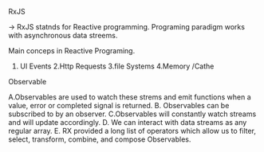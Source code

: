 RxJS

-> RxJS statnds for Reactive programming.
Programing paradigm works with asynchronous data streems.

Main conceps in Reactive Programing.
1. UI Events
2.Http Requests
3.file Systems
4.Memory /Cathe

Observable

A.Observables are used to watch these strems and emit functions when a value, error or completed signal is returned.
B. Observables can be subscribed to by an observer.
C.Observables will constantly watch streams and will update accordingly.
D. We can interact with data streams as any regular array.
E. RX provided a long list of operators which allow us to filter, select, transform, combine, and compose Observables.
